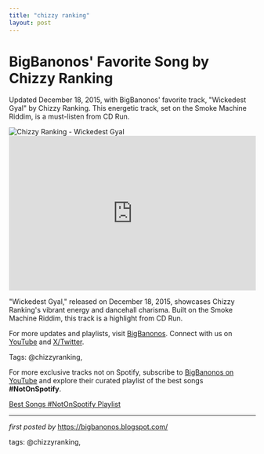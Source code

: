 ```yaml
---
title: "chizzy ranking"
layout: post
---
```

<!-- Post Title -->
<h1 >BigBanonos' Favorite Song by Chizzy Ranking</h1> <!-- Introductory Text -->
<p >Updated December 18, 2015, with BigBanonos' favorite track, "Wickedest Gyal" by Chizzy Ranking. This energetic track, set on the Smoke Machine Riddim, is a must-listen from CD Run.</p> <!-- Featured Image -->
<div > <img src="https://is1-ssl.mzstatic.com/image/thumb/Music7/v4/e3/8d/f6/e38df643-1497-33d6-bbf1-1173eb103f83/cover.jpg/486x486bb.png" alt="Chizzy Ranking - Wickedest Gyal" />
</div> <!-- YouTube Video Embed -->
<div > <iframe width="100%" height="315" src="https://www.youtube.com/embed/fx2dLzpvlW4" title="Wickedest Gyal (Smoke Machine Riddim)" frameborder="0" allow="accelerometer; autoplay; clipboard-write; encrypted-media; gyroscope; picture-in-picture; web-share" referrerpolicy="strict-origin-when-cross-origin" allowfullscreen></iframe>
</div> <!-- Song Information -->
<div > <p>"Wickedest Gyal," released on December 18, 2015, showcases Chizzy Ranking's vibrant energy and dancehall charisma. Built on the Smoke Machine Riddim, this track is a highlight from CD Run.</p>
</div> <!-- Footer Links -->
<div > <p>For more updates and playlists, visit <a href="https://bigbanonos.blogspot.com/" target="_blank">BigBanonos</a>. Connect with us on <a href="https://www.youtube.com/@BigBanonos" target="_blank">YouTube</a> and <a href="https://x.com/bigbanonos" target="_blank">X/Twitter</a>.</p>
</div> <!-- Tags -->
<p >Tags: @chizzyranking,</p>


<!--Subscribe and Playlist Links-->
<div>
    <p>For more exclusive tracks not on Spotify, subscribe to <a href="https://www.youtube.com/@BigBanonos" target="_blank">BigBanonos on YouTube</a> and explore their curated playlist of the best songs <strong>#NotOnSpotify</strong>.</p>
    <p><a href="https://www.youtube.com/playlist?list=PLtuNtuTatqI0kFahUCbtbfenC_ET5O_tr" target="_blank">Best Songs #NotOnSpotify Playlist<br /></a></p></div>

<hr />

<p><em>first posted by</em> <a href="https://bigbanonos.blogspot.com/" rel="noopener" target="_new">https://bigbanonos.blogspot.com/</a></p>

<p>tags: @chizzyranking,</p>
